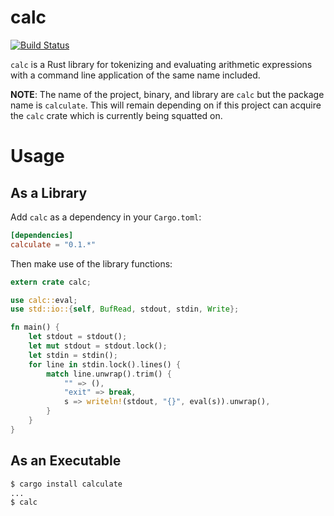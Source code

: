 # calc
[![Build Status](https://travis-ci.org/redox-os/calc.svg?branch=master)](https://travis-ci.org/redox-os/calc)

`calc` is a Rust library for tokenizing and evaluating arithmetic expressions with a command line application of the same name included.

**NOTE**: The name of the project, binary, and library are `calc` but the package name is `calculate`. This will remain depending on if this project can acquire the `calc` crate which is currently being squatted on.

# Usage

## As a Library

Add `calc` as a dependency in your `Cargo.toml`:
```toml
[dependencies]
calculate = "0.1.*"
```

Then make use of the library functions:
```rust
extern crate calc;

use calc::eval;
use std::io::{self, BufRead, stdout, stdin, Write};

fn main() {
    let stdout = stdout();
    let mut stdout = stdout.lock();
    let stdin = stdin();
    for line in stdin.lock().lines() {
        match line.unwrap().trim() {
            "" => (),
            "exit" => break,
            s => writeln!(stdout, "{}", eval(s)).unwrap(),
        }
    }
}
```

## As an Executable

```bash
$ cargo install calculate
...
$ calc
```
